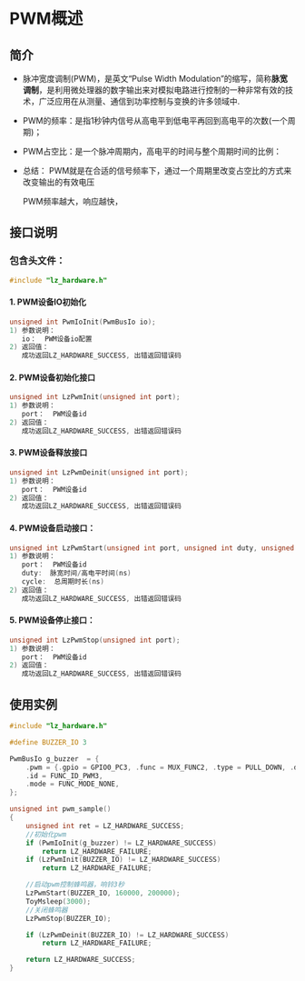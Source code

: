 # PWM概述

## 简介

- 脉冲宽度调制(PWM)，是英文“Pulse Width Modulation”的缩写，简称**脉宽调制**，是利用微处理器的数字输出来对模拟电路进行控制的一种非常有效的技术，广泛应用在从测量、通信到功率控制与变换的许多领域中.
- PWM的频率：是指1秒钟内信号从高电平到低电平再回到高电平的次数(一个周期)；
- PWM占空比：是一个脉冲周期内，高电平的时间与整个周期时间的比例：
- 总结：
  PWM就是在合适的信号频率下，通过一个周期里改变占空比的方式来改变输出的有效电压
  
  PWM频率越大，响应越快，

## 接口说明

### 包含头文件：

```c
#include "lz_hardware.h"
```

#### 1. PWM设备IO初始化

```c
unsigned int PwmIoInit(PwmBusIo io);
1) 参数说明：
   io：  PWM设备io配置
2) 返回值：
   成功返回LZ_HARDWARE_SUCCESS, 出错返回错误码
```

#### 2. PWM设备初始化接口

```c
unsigned int LzPwmInit(unsigned int port);
1) 参数说明：
   port：  PWM设备id
2) 返回值：
   成功返回LZ_HARDWARE_SUCCESS, 出错返回错误码
```

#### 3. PWM设备释放接口

```c
unsigned int LzPwmDeinit(unsigned int port);
1) 参数说明：
   port：  PWM设备id
2) 返回值：
   成功返回LZ_HARDWARE_SUCCESS, 出错返回错误码
```

#### 4. PWM设备启动接口：

```c
unsigned int LzPwmStart(unsigned int port, unsigned int duty, unsigned int cycle);
1) 参数说明：
   port：  PWM设备id
   duty:  脉宽时间/高电平时间(ns)
   cycle:  总周期时长(ns)
2) 返回值：
   成功返回LZ_HARDWARE_SUCCESS, 出错返回错误码
```

#### 5. PWM设备停止接口：

```c
unsigned int LzPwmStop(unsigned int port);
1) 参数说明：
   port：  PWM设备id
2) 返回值：
   成功返回LZ_HARDWARE_SUCCESS, 出错返回错误码
```

## 使用实例

```c
#include "lz_hardware.h"

#define BUZZER_IO 3

PwmBusIo g_buzzer  = {
	.pwm = {.gpio = GPIO0_PC3, .func = MUX_FUNC2, .type = PULL_DOWN, .drv = DRIVE_KEEP, .dir = GPIO_DIR_KEEP, .val = LZGPIO_LEVEL_KEEP},
	.id = FUNC_ID_PWM3,
	.mode = FUNC_MODE_NONE,
};

unsigned int pwm_sample()
{
	unsigned int ret = LZ_HARDWARE_SUCCESS;
	//初始化pwm
	if (PwmIoInit(g_buzzer) != LZ_HARDWARE_SUCCESS)
		return LZ_HARDWARE_FAILURE;
	if (LzPwmInit(BUZZER_IO) != LZ_HARDWARE_SUCCESS)
		return LZ_HARDWARE_FAILURE;

	//启动pwm控制蜂鸣器，响铃3秒
	LzPwmStart(BUZZER_IO, 160000, 200000);
	ToyMsleep(3000);
	//关闭蜂鸣器
	LzPwmStop(BUZZER_IO);

	if (LzPwmDeinit(BUZZER_IO) != LZ_HARDWARE_SUCCESS)
		return LZ_HARDWARE_FAILURE;

	return LZ_HARDWARE_SUCCESS;
}
```
